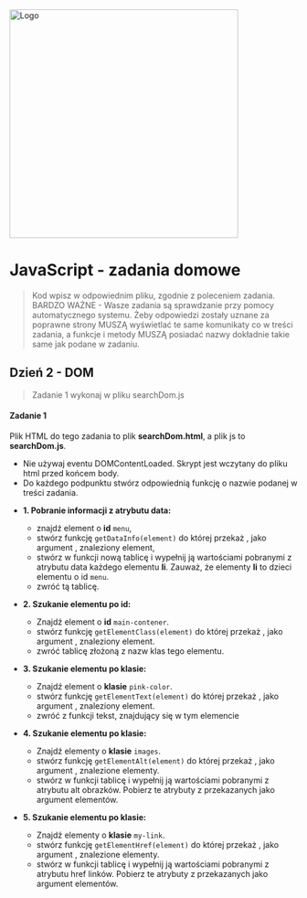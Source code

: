 <img alt="Logo" src="http://coderslab.pl/svg/logo-coderslab.svg" width="400">

# JavaScript - zadania domowe
> Kod wpisz w odpowiednim pliku, zgodnie z poleceniem zadania.
BARDZO WAŻNE - Wasze zadania są sprawdzanie przy pomocy automatycznego systemu. Żeby odpowiedzi zostały uznane za poprawne strony MUSZĄ wyświetlać te same komunikaty co w treści zadania, a funkcje i metody MUSZĄ posiadać nazwy dokładnie takie same jak podane
w zadaniu.

## Dzień 2 - DOM
> Zadanie 1 wykonaj w pliku searchDom.js

#### Zadanie 1

Plik HTML do tego zadania to plik **searchDom.html**, a plik js to **searchDom.js**.

 - Nie używaj eventu DOMContentLoaded. Skrypt jest wczytany do pliku html przed końcem body.
 - Do każdego podpunktu stwórz odpowiednią funkcję o nazwie podanej w treści zadania.

 * **1. Pobranie informacji z atrybutu data:**
    - znajdź element o **id** ```menu```,
    - stwórz funkcję ```getDataInfo(element)``` do której przekaż , jako argument , znaleziony element,
    - stwórz w funkcji nową tablicę i wypełnij ją wartościami pobranymi z atrybutu data każdego elementu **li**. Zauważ, że
    elementy **li** to dzieci elementu o id ```menu```.
    - zwróć tą tablicę.

* **2. Szukanie elementu po id:**
    - Znajdź element o **id** ```main-contener```.
    - stwórz funkcję ```getElementClass(element)``` do której przekaż , jako argument , znaleziony element.
    - zwróć tablicę złożoną z nazw klas tego elementu.

* **3. Szukanie elementu po klasie:**
    - Znajdź element o **klasie** ```pink-color```.
    - stwórz funkcję ```getElementText(element)``` do której przekaż , jako argument , znaleziony element.
    - zwróć z funkcji tekst, znajdujący się w tym elemencie

* **4. Szukanie elementu po klasie:**
    - Znajdź elementy o **klasie** ```images```.
    - stwórz funkcję ```getElementAlt(element)``` do której przekaż , jako argument , znalezione elementy.
    - stwórz w funkcji tablicę i wypełnij ją wartościami pobranymi z atrybutu alt obrazków. Pobierz te atrybuty z przekazanych jako argument elementów.

* **5. Szukanie elementu po klasie:**
    - Znajdź elementy o **klasie** ```my-link```.
    - stwórz funkcję ```getElementHref(element)``` do której przekaż , jako argument , znalezione elementy.
    - stwórz w funkcji tablicę i wypełnij ją wartościami pobranymi z atrybutu href linków. Pobierz te atrybuty z przekazanych jako argument elementów.
